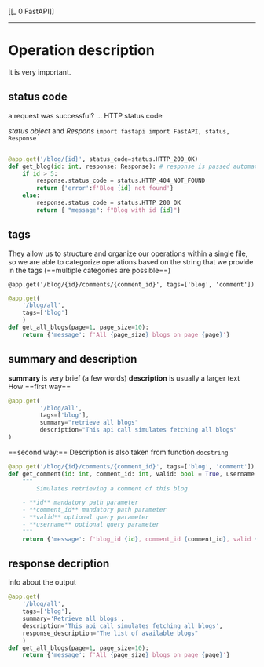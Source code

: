 [[_ 0 FastAPI]]


---

# Operation description

It is very important.


## status code
a request was successful? ...
HTTP  status code

*status object* and *Respons*
`import fastapi import FastAPI, status, Response`

```python

@app.get('/blog/{id}', status_code=status.HTTP_200_OK)
def get_blog(id: int, response: Response): # response is passed automatically
    if id > 5:
        response.status_code = status.HTTP_404_NOT_FOUND
        return {'error':f'Blog {id} not found'}
    else:
        response.status_code = status.HTTP_200_OK
        return { "message": f"Blog with id {id}"}
```


## tags
They allow us to structure and organize our operations within a single file, so we are able to categorize operations based on the string that we provide in the tags (==multiple categories are possible==)

`@app.get('/blog/{id}/comments/{comment_id}', tags=['blog', 'comment'])`

```python
@app.get(
    '/blog/all',
    tags=['blog']
    )
def get_all_blogs(page=1, page_size=10):
    return {'message': f'All {page_size} blogs on page {page}'}
```

## summary and description

**summary** is very brief (a few words)
**description** is usually a larger text
How
==first way==
```python
@app.get(
		 '/blog/all',
		 tags=['blog'],
		 summary="retrieve all blogs"
		 description="This api call simulates fetching all blogs"
)
```

==second way:==
Description is also taken from function `docstring`
```python
@app.get('/blog/{id}/comments/{comment_id}', tags=['blog', 'comment'])
def get_comment(id: int, comment_id: int, valid: bool = True, username: Optional[str] = None):
    """ 
        Simulates retrieving a comment of this blog

    - **id** mandatory path parameter
    - **comment_id** mandatory path parameter
    - **valid** optional query parameter
    - **username** optional query parameter
    """
    return {'message': f'blog_id {id}, comment_id {comment_id}, valid {valid} user name { username }'}
```

## response decription
info about the output

```python
@app.get(
    '/blog/all',
    tags=['blog'],
    summary='Retrieve all blogs',
    description='This api call simulates fetching all blogs',
    response_description="The list of available blogs"
    )
def get_all_blogs(page=1, page_size=10):
    return {'message': f'All {page_size} blogs on page {page}'}
```















